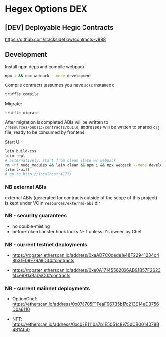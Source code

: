 # Hegex Options DEX

##  [DEV] Deployable Hegic Contracts
https://github.com/stacksideflow/contracts-v888

## Development

Install npm deps and compile webpack:
```bash
npm i && npx webpack --mode development
```

Compile contracts (assumes you have `solc` installed):
```bash
truffle compile
```
Migrate:
```bash
truffle migrate
```

After migration is completed ABIs will be written to `/resources/public/contracts/build`, 
addresses will be written to shared `clj` file; ready to be consumed by frontend.


Start UI:
```bash
lein build-css
lein repl
# alternatively, start from clean slate w/ webpack
rm -rf node_modules && lein clean && npm i && npx webpack --mode development && lein repl
(start-ui!)
# go to http://localhost:4177/ 
```

### NB external ABIs

external ABIs (generated for contracts outside of the scope of this project) is kept under VC in `resources/external-abi` dir

### NB - security guarantees
- no double-minting
- beforeTokenTransfer hook locks NFT unless it's owned by Chef

### NB - current testnet deployments
-  https://ropsten.etherscan.io/address/0xaAD7C0dede1e48F22941234c48b31E09E79A8D34#contracts 

-  https://ropsten.etherscan.io/address/0xe0A17145562066AB91B57F2623f4ce991aBaD4C0#contracts

### NB - current mainnet deployments

- OptionChef: https://etherscan.io/address/0x078705F1FeaF96735b17c213E14eD3756D0a6110

- NFT: https://etherscan.io/address/0xc08E1110a7b1E505148975dCB0014078B4B1Afa0
